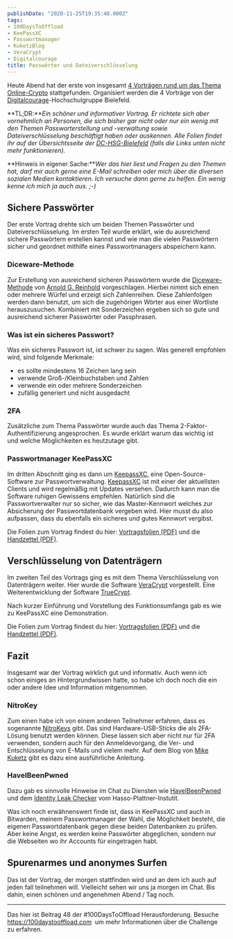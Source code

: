 ```yaml
---
publishDate: "2020-11-25T19:35:40.000Z"
tags:
- 100DaysToOffload
- KeePassXC
- Passwortmanager
- KuketzBlog
- VeraCrypt
- Digitalcourage
title: Passwörter und Dateiverschlüsselung
---
```


Heute Abend hat der erste von insgesamt [4 Vorträgen rund um das Thema Online-Crypto](https://digitalcourage.de/blog/2020/online-crypto-seminar-25-november-3-dezember-2020) stattgefunden. Organisiert werden die 4 Vorträge von der [Digitalcourage](https://digitalcourage.de/hochschulgruppe-bielefeld)-Hochschulgruppe Bielefeld. 

**TL;DR:***Ein schöner und informativer Vortrag. Er richtete sich aber vornehmlich an Personen, die sich bisher gar nicht oder nur ein wenig mit den Themen Passworterstellung und -verwaltung sowie Dateiverschlüsselung beschäftigt haben oder auskennen. Alle Folien findet ihr auf der Übersichtsseite der [DC-HSG-Bielefeld](https://digitalcourage.de/hochschulgruppe-bielefeld) (falls die Links unten nicht mehr funktionieren).*

**Hinweis in eigener Sache:***Wer das hier liest und Fragen zu den Themen hat, darf mir auch gerne eine E-Mail schreiben oder mich über die diversen sozialen Medien kontaktieren. Ich versuche dann gerne zu helfen. Ein wenig kenne ich mich ja auch aus. ;-)*

<!--more-->

## Sichere Passwörter

Der erste Vortrag drehte sich um beiden Themen Passwörter und Dateiverschlüsselung. Im ersten Teil wurde erklärt, wie du ausreichend sichere Passwörtern erstellen kannst und wie man die vielen Passwörtern sicher und geordnet mithilfe eines Passwortmanagers abspeichern kann. 

### Diceware-Methode

Zur Erstellung von ausreichend sicheren Passwörtern wurde die [Diceware-Methode](https://de.wikipedia.org/wiki/Diceware) von [Arnold G. Reinhold](https://theworld.com/~reinhold/diceware.html) vorgeschlagen. Hierbei nimmt sich einen oder mehrere Würfel und erzeigt sich Zahlenreihen. Diese Zahlenfolgen werden dann benutzt, um sich die zugehörigen Wörter aus einer Wortliste herauszusuchen. Kombiniert mit Sonderzeichen ergeben sich so gute und ausreichend sicherer Passwörter oder Passphrasen.

### Was ist ein sicheres Passwort?

Was ein sicheres Passwort ist, ist schwer zu sagen. Was generell empfohlen wird, sind folgende Merkmale:

- es sollte mindestens 16 Zeichen lang sein
- verwende Groß-/Kleinbuchstaben und Zahlen
- verwende ein oder mehrere Sonderzeichen
- zufällig generiert und nicht ausgedacht

### 2FA

Zusätzliche zum Thema Passwörter wurde auch das Thema 2-Faktor-Authentifizierung angesprochen. Es wurde erklärt warum das wichtig ist und welche Möglichkeiten es heutzutage gibt. 

### Passwortmanager KeePassXC

Im dritten Abschnitt ging es dann um [KeepassXC](https://keepassxc.org/), eine Open-Source-Software zur Passwortverwaltung. [KeepassXC](https://keepassxc.org/) ist mit einer der aktuellsten Clients und wird regelmäßig mit Updates versehen. Dadurch kann man die Software ruhigen Gewissens empfehlen. Natürlich sind die Passwortverwalter nur so sicher, wie das Master-Kennwort welches zur Absicherung der Passwortdatenbank vergeben wird. Hier musst du also aufpassen, dass du ebenfalls ein sicheres und gutes Kennwort vergibst. 

Die Folien zum Vortrag findest du hier: [Vortragsfolien (PDF)](https://digitalcourage.de/sites/default/files/2020-07/dc-hsgbi-crypto-folien-passw%C3%B6rter_20200625.pdf) und die [Handzettel (PDF)](https://digitalcourage.de/sites/default/files/2020-11/cp_handout_KeePassXC_v1.1.pdf).

## Verschlüsselung von Datenträgern

Im zweiten Teil des Vortrags ging es mit dem Thema Verschlüsselung von Datenträgern weiter. Hier wurde die Software [VeraCrypt](https://www.veracrypt.fr/en/Home.html) vorgestellt. Eine Weiterentwicklung der Software [TrueCrypt](https://de.wikipedia.org/wiki/TrueCrypt). 

Nach kurzer Einführung und Vorstellung des Funktionsumfangs gab es wie zu KeePassXC eine Demonstration. 

Die Folien zum Vortrag findest du hier: [Vortragsfolien (PDF)](https://digitalcourage.de/sites/default/files/2020-11/dc-hsgbi-crypto-folien-dateiverschl%C3%BCsselung_20201125.pdf) und die [Handzettel (PDF)](https://digitalcourage.de/sites/default/files/2020-11/cp_handout_Veracrypt_v3.5.pdf). 

## Fazit

Insgesamt war der Vortrag wirklich gut und informativ. Auch wenn ich schon einiges an Hintergrundwissen hatte, so habe ich doch noch die ein oder andere Idee und Information mitgenommen. 

### NitroKey

Zum einen habe ich von einem anderen Teilnehmer erfahren, dass es sogenannte [NitroKeys](https://www.nitrokey.com/de) gibt. Das sind Hardware-USB-Sticks die als 2FA-Lösung benutzt werden können. Diese lassen sich aber nicht nur für 2FA verwenden, sondern auch für den Anmeldevorgang, die Ver- und Entschlüsselung von E-Mails und vielem mehr. Auf dem Blog von [Mike Kuketz](https://www.kuketz-blog.de/zwei-schluessel-fuer-alle-faelle-nitrokey-teil1/) gibt es dazu eine ausführliche Anleitung.

### HaveIBeenPwned

Dazu gab es sinnvolle Hinweise im Chat zu Diensten wie [HaveIBeenPwned](https://haveibeenpwned.com/) und dem [Identity Leak Checker](https://sec.hpi.de/ilc/search?lang=de) vom Hasso-Plattner-Instutit. 

Was ich noch erwähnenswert finde ist, dass in KeePassXC und auch in Bitwarden, meinem Passwortmanager der Wahl, die Möglichkeit besteht, die eigenen Passwortdatenbank gegen diese beiden Datenbanken zu prüfen. Aber keine Angst, es werden keine Passwörter abgeglichen, sondern nur die Webseiten wo ihr Accounts für eingetragen habt. 

## Spurenarmes und anonymes Surfen

Das ist der Vortrag, der morgen stattfinden wird und an dem ich auch auf jeden fall teilnehmen will. Vielleicht sehen wir uns ja morgen im Chat. Bis dahin, einen schönen und angenehmen Abend / Tag noch. 

---

Das hier ist Beitrag 48 der #100DaysToOffload Herausforderung. Besuche https://100daystooffload.com  um mehr Informationen über die Challenge zu erfahren.

